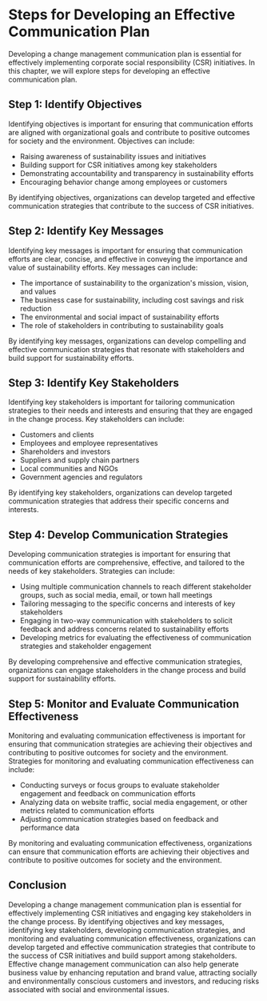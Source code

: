 Steps for Developing an Effective Communication Plan
==================================================================================================================

Developing a change management communication plan is essential for effectively implementing corporate social responsibility (CSR) initiatives. In this chapter, we will explore steps for developing an effective communication plan.

Step 1: Identify Objectives
---------------------------

Identifying objectives is important for ensuring that communication efforts are aligned with organizational goals and contribute to positive outcomes for society and the environment. Objectives can include:

* Raising awareness of sustainability issues and initiatives
* Building support for CSR initiatives among key stakeholders
* Demonstrating accountability and transparency in sustainability efforts
* Encouraging behavior change among employees or customers

By identifying objectives, organizations can develop targeted and effective communication strategies that contribute to the success of CSR initiatives.

Step 2: Identify Key Messages
-----------------------------

Identifying key messages is important for ensuring that communication efforts are clear, concise, and effective in conveying the importance and value of sustainability efforts. Key messages can include:

* The importance of sustainability to the organization's mission, vision, and values
* The business case for sustainability, including cost savings and risk reduction
* The environmental and social impact of sustainability efforts
* The role of stakeholders in contributing to sustainability goals

By identifying key messages, organizations can develop compelling and effective communication strategies that resonate with stakeholders and build support for sustainability efforts.

Step 3: Identify Key Stakeholders
---------------------------------

Identifying key stakeholders is important for tailoring communication strategies to their needs and interests and ensuring that they are engaged in the change process. Key stakeholders can include:

* Customers and clients
* Employees and employee representatives
* Shareholders and investors
* Suppliers and supply chain partners
* Local communities and NGOs
* Government agencies and regulators

By identifying key stakeholders, organizations can develop targeted communication strategies that address their specific concerns and interests.

Step 4: Develop Communication Strategies
----------------------------------------

Developing communication strategies is important for ensuring that communication efforts are comprehensive, effective, and tailored to the needs of key stakeholders. Strategies can include:

* Using multiple communication channels to reach different stakeholder groups, such as social media, email, or town hall meetings
* Tailoring messaging to the specific concerns and interests of key stakeholders
* Engaging in two-way communication with stakeholders to solicit feedback and address concerns related to sustainability efforts
* Developing metrics for evaluating the effectiveness of communication strategies and stakeholder engagement

By developing comprehensive and effective communication strategies, organizations can engage stakeholders in the change process and build support for sustainability efforts.

Step 5: Monitor and Evaluate Communication Effectiveness
--------------------------------------------------------

Monitoring and evaluating communication effectiveness is important for ensuring that communication strategies are achieving their objectives and contributing to positive outcomes for society and the environment. Strategies for monitoring and evaluating communication effectiveness can include:

* Conducting surveys or focus groups to evaluate stakeholder engagement and feedback on communication efforts
* Analyzing data on website traffic, social media engagement, or other metrics related to communication efforts
* Adjusting communication strategies based on feedback and performance data

By monitoring and evaluating communication effectiveness, organizations can ensure that communication efforts are achieving their objectives and contribute to positive outcomes for society and the environment.

Conclusion
----------

Developing a change management communication plan is essential for effectively implementing CSR initiatives and engaging key stakeholders in the change process. By identifying objectives and key messages, identifying key stakeholders, developing communication strategies, and monitoring and evaluating communication effectiveness, organizations can develop targeted and effective communication strategies that contribute to the success of CSR initiatives and build support among stakeholders. Effective change management communication can also help generate business value by enhancing reputation and brand value, attracting socially and environmentally conscious customers and investors, and reducing risks associated with social and environmental issues.
